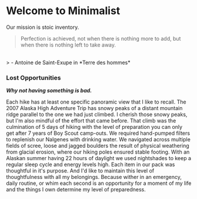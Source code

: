 # Welcome to Minimalist
Our mission is stoic inventory.

> Perfection is achieved, not when there is nothing more to add, but when there is nothing left to take away.
<br/>
> - Antoine de Saint-Exupe in *Terre des hommes*

### Lost Opportunities
_**Why not having something is bad.**_

Each hike has at least one specific panoramic view that I like to recall. The 2007 Alaska High Adventure Trip has snowy peaks of a distant mountain ridge parallel to the one we had just climbed. I cherish those snowy peaks, but I'm also mindful of the effort that came before. That climb was the culmination of 5 days of hiking with the level of preparation you can only get after 7 years of Boy Scout camp-outs. We required hand-pumped filters to replenish our Nalgenes with drinking water. We navigated across multiple fields of scree, loose and jagged boulders the result of physical weathering from glacial erosion, where our hiking poles ensured stable footing. With an Alaskan summer having 22 hours of daylight we used nightshades to keep a regular sleep cycle and energy levels high. Each item in our pack was thoughtful in it's purpose. And I'd like to maintain this level of thoughtfulness with all my belongings. Because wither in an emergency, daily routine, or whim each second is an opportunity for a moment of my life and the things I own determine my level of preparedness.
